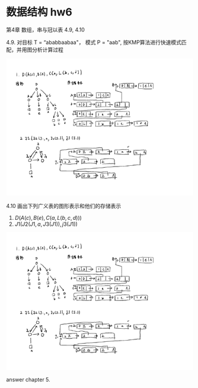 # 数据结构 hw6

第4章 数组，串与冠以表 4.9, 4.10

4.9. 对目标 T = “ababbaabaa"， 模式 P = "aab", 按KMP算法进行快速模式匹配，并用图分析计算过程

![](hw6.assets/image-20210407155657241.png)

4.10 画出下列广义表的图形表示和他们的存储表示

1. $D(A(c), B(e), C(a, L(b,c,d)))$
2. $J1(J2(J1, a, J3(J1)), j3(J1))$

![image-20210407155700986](hw6.assets/image-20210407155700986.png)

answer chapter 5.